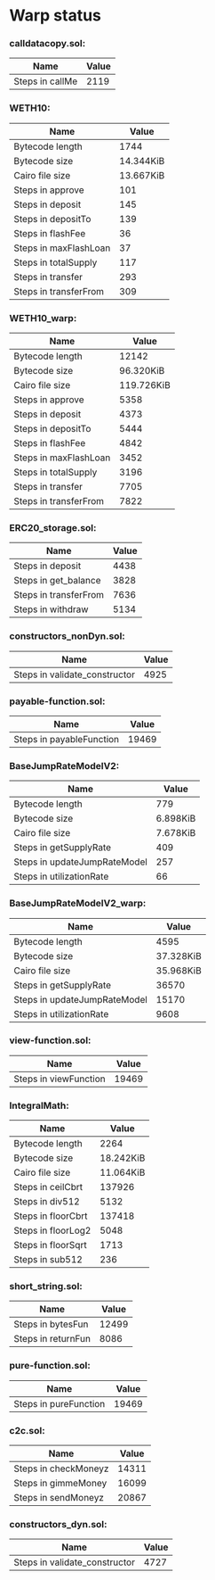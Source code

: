 # Warp status
### calldatacopy.sol:
| Name | Value |
| ----------- | ----------- |
| Steps in callMe | 2119 |
### WETH10:
| Name | Value |
| ----------- | ----------- |
| Bytecode length | 1744 |
| Bytecode size | 14.344KiB |
| Cairo file size | 13.667KiB |
| Steps in approve | 101 |
| Steps in deposit | 145 |
| Steps in depositTo | 139 |
| Steps in flashFee | 36 |
| Steps in maxFlashLoan | 37 |
| Steps in totalSupply | 117 |
| Steps in transfer | 293 |
| Steps in transferFrom | 309 |
### WETH10_warp:
| Name | Value |
| ----------- | ----------- |
| Bytecode length | 12142 |
| Bytecode size | 96.320KiB |
| Cairo file size | 119.726KiB |
| Steps in approve | 5358 |
| Steps in deposit | 4373 |
| Steps in depositTo | 5444 |
| Steps in flashFee | 4842 |
| Steps in maxFlashLoan | 3452 |
| Steps in totalSupply | 3196 |
| Steps in transfer | 7705 |
| Steps in transferFrom | 7822 |
### ERC20_storage.sol:
| Name | Value |
| ----------- | ----------- |
| Steps in deposit | 4438 |
| Steps in get_balance | 3828 |
| Steps in transferFrom | 7636 |
| Steps in withdraw | 5134 |
### constructors_nonDyn.sol:
| Name | Value |
| ----------- | ----------- |
| Steps in validate_constructor | 4925 |
### payable-function.sol:
| Name | Value |
| ----------- | ----------- |
| Steps in payableFunction | 19469 |
### BaseJumpRateModelV2:
| Name | Value |
| ----------- | ----------- |
| Bytecode length | 779 |
| Bytecode size | 6.898KiB |
| Cairo file size | 7.678KiB |
| Steps in getSupplyRate | 409 |
| Steps in updateJumpRateModel | 257 |
| Steps in utilizationRate | 66 |
### BaseJumpRateModelV2_warp:
| Name | Value |
| ----------- | ----------- |
| Bytecode length | 4595 |
| Bytecode size | 37.328KiB |
| Cairo file size | 35.968KiB |
| Steps in getSupplyRate | 36570 |
| Steps in updateJumpRateModel | 15170 |
| Steps in utilizationRate | 9608 |
### view-function.sol:
| Name | Value |
| ----------- | ----------- |
| Steps in viewFunction | 19469 |
### IntegralMath:
| Name | Value |
| ----------- | ----------- |
| Bytecode length | 2264 |
| Bytecode size | 18.242KiB |
| Cairo file size | 11.064KiB |
| Steps in ceilCbrt | 137926 |
| Steps in div512 | 5132 |
| Steps in floorCbrt | 137418 |
| Steps in floorLog2 | 5048 |
| Steps in floorSqrt | 1713 |
| Steps in sub512 | 236 |
### short_string.sol:
| Name | Value |
| ----------- | ----------- |
| Steps in bytesFun | 12499 |
| Steps in returnFun | 8086 |
### pure-function.sol:
| Name | Value |
| ----------- | ----------- |
| Steps in pureFunction | 19469 |
### c2c.sol:
| Name | Value |
| ----------- | ----------- |
| Steps in checkMoneyz | 14311 |
| Steps in gimmeMoney | 16099 |
| Steps in sendMoneyz | 20867 |
### constructors_dyn.sol:
| Name | Value |
| ----------- | ----------- |
| Steps in validate_constructor | 4727 |
